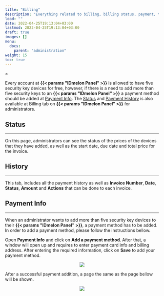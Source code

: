 ```yaml
---
title: "Billing"
description: "Everything related to billing, billing status, payment, total price, invoice, amount, history, actions"
lead: ""
date: 2022-04-25T19:13:04+03:00
lastmod: 2022-04-25T19:13:04+03:00
draft: true
images: []
menu:
  docs:
    parent: "administration"
weight: 15
toc: true
---
```


<div id="_modal" class="modal">
  <span class="close">&times;</span>
  <img class="modal-content" id="img01">
</div>

Every account at **{{< params "IDmelon Panel" >}}** is allowed to have five security key devices for free, however, if there is a need to add more than five security keys to an **{{< params "IDmelon Panel" >}}** a payment method should be added at [Payment Info](#payment-info). The [Status](#status) and [Payment History](#history) is also available at Billing tab on **{{< params "IDmelon Panel" >}}** for administrators.

## Status

<hr class="hr-line">

On this page, administrators can see the status of the prices of the devices that they have added, as well as the start date, due date and total price for the invoice.

## History

<hr class="hr-line">

This tab, includes all the payment history as well as **Invoice Number**, **Date**, **Status**, **Amount** and **Actions** that
can be done to each invoice.

## Payment Info

<hr class="hr-line">

When an administrator wants to add more than five security key devices to their **{{< params "IDmelon Panel" >}}**, a payment method has to be added. In order to add a payment method, please follow the instructions bellow.

<div class="step-row-container">
  <div class="step-column bullet-container">
        <div class="bullet"></div>
    </div>
  <div class="card-column">
    <div class="step-text" >
      <div class="card-body">
        <p> Open <span style="font-weight:bold">Payment Info</span> and click on <span style="font-weight:bold">Add a payment
        method</span>. After that, a window will open up and requires to enter payment card info and billing address. After
        entering the required information, click on <span style="font-weight:bold">Save</span> to add your payment method.
        </p>
      </div>
    </div>
  </div>
</div>

<div align="center">
    <img src="/images/vendor/Panel/billing/1.png" class="doc-img-frame">
</div>

<div class="step-row-container">
  <div class="step-column bullet-container">
        <div class="bullet"></div>
    </div>
  <div class="card-column">
    <div class="step-text" >
      <div class="card-body">
        <p>After a successful payment addition, a page the same as the page bellow will be shown.</p>
      </div>
    </div>
  </div>
</div>

<div align="center">
    <img src="/images/vendor/Panel/billing/2.png" class="doc-img-frame">
</div>
